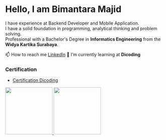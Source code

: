 # Hello, I am Bimantara Majid

I have experience at Backend Developer and Mobile Application.\
I have a solid foundation in programming, analytical thinking and problem solving.\
Professional with a Bachelor's Degree in **Informatics Engineering** from the **Widya Kartika Surabaya**.

📫 How to reach me [LinkedIn](https://www.linkedin.com/in/bimantara-m-88b3a7206/)
🌱 I’m currently learning at **Dicoding**

### Certification
- [Certification Dicoding](https://www.dicoding.com/users/bimantarasc/academies)

<!--
**BimantaraMajid/BimantaraMajid** is a ✨ _special_ ✨ repository because its `README.md` (this file) appears on your GitHub profile.

Here are some ideas to get you started:

- 🔭 I’m currently working on ...
- 🌱 I’m currently learning ...
- 👯 I’m looking to collaborate on ...
- 🤔 I’m looking for help with ...
- 💬 Ask me about ...
- 📫 How to reach me: ...
- 😄 Pronouns: ...
- ⚡ Fun fact: ...
-->

<p align="left">
<a href="https://github.com/gilangadhan">
  <img height="150em" src="https://github-readme-stats-eight-theta.vercel.app/api?username=bimantaramajid&show_icons=true&theme=algolia&include_all_commits=true&count_private=true"/>
  <img height="150em" src="https://github-readme-stats-eight-theta.vercel.app/api/top-langs/?username=bimantaramajid&layout=compact&langs_count=8&theme=algolia"/>
</a>
</p>
